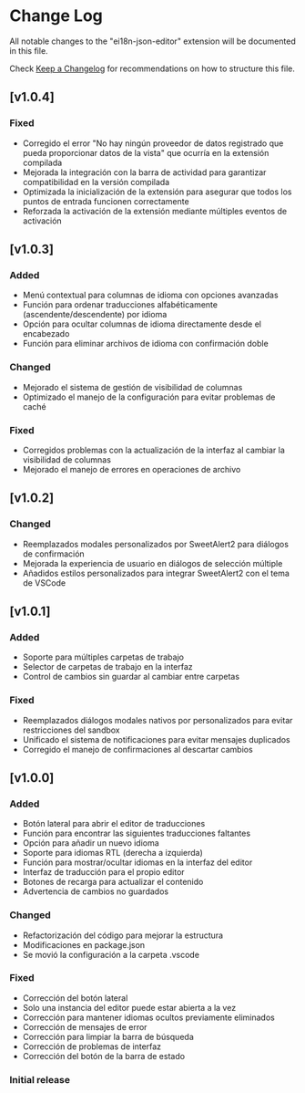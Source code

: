 # Change Log

All notable changes to the "ei18n-json-editor" extension will be documented in this file.

Check [Keep a Changelog](http://keepachangelog.com/) for recommendations on how to structure this file.

## [v1.0.4]

### Fixed
- Corregido el error "No hay ningún proveedor de datos registrado que pueda proporcionar datos de la vista" que ocurría en la extensión compilada
- Mejorada la integración con la barra de actividad para garantizar compatibilidad en la versión compilada
- Optimizada la inicialización de la extensión para asegurar que todos los puntos de entrada funcionen correctamente
- Reforzada la activación de la extensión mediante múltiples eventos de activación

## [v1.0.3]

### Added
- Menú contextual para columnas de idioma con opciones avanzadas
- Función para ordenar traducciones alfabéticamente (ascendente/descendente) por idioma
- Opción para ocultar columnas de idioma directamente desde el encabezado
- Función para eliminar archivos de idioma con confirmación doble

### Changed
- Mejorado el sistema de gestión de visibilidad de columnas
- Optimizado el manejo de la configuración para evitar problemas de caché

### Fixed
- Corregidos problemas con la actualización de la interfaz al cambiar la visibilidad de columnas
- Mejorado el manejo de errores en operaciones de archivo

## [v1.0.2]

### Changed
- Reemplazados modales personalizados por SweetAlert2 para diálogos de confirmación
- Mejorada la experiencia de usuario en diálogos de selección múltiple
- Añadidos estilos personalizados para integrar SweetAlert2 con el tema de VSCode

## [v1.0.1]

### Added
- Soporte para múltiples carpetas de trabajo
- Selector de carpetas de trabajo en la interfaz
- Control de cambios sin guardar al cambiar entre carpetas

### Fixed
- Reemplazados diálogos modales nativos por personalizados para evitar restricciones del sandbox
- Unificado el sistema de notificaciones para evitar mensajes duplicados
- Corregido el manejo de confirmaciones al descartar cambios

## [v1.0.0]

### Added
- Botón lateral para abrir el editor de traducciones
- Función para encontrar las siguientes traducciones faltantes
- Opción para añadir un nuevo idioma
- Soporte para idiomas RTL (derecha a izquierda)
- Función para mostrar/ocultar idiomas en la interfaz del editor
- Interfaz de traducción para el propio editor
- Botones de recarga para actualizar el contenido
- Advertencia de cambios no guardados

### Changed
- Refactorización del código para mejorar la estructura
- Modificaciones en package.json
- Se movió la configuración a la carpeta .vscode

### Fixed
- Corrección del botón lateral
- Solo una instancia del editor puede estar abierta a la vez
- Corrección para mantener idiomas ocultos previamente eliminados
- Corrección de mensajes de error
- Corrección para limpiar la barra de búsqueda
- Corrección de problemas de interfaz
- Corrección del botón de la barra de estado

### Initial release